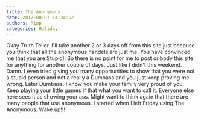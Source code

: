```yaml
---
title: The Anonymous
date: 2017-08-07 14:34:52
authors: Ripp
categories: Holiday
---
```


 Okay Truth Teller. I'll take another 2 or 3 days off from this site just because you think that all the anonymous handels are just me. You have convinced me that you are Stupid!! So there is no point for me to post or body this site for anything for another couple of days. Just like I didn't this weekend. Damn. I even tried giving you many opportunities to show that you were not a stupid person and not a really a Dumbass and you just keep proving me wrong. Later Dumbass. I know you make your family very proud of you. Keep playing your little games if that what you want to call it. Everyone else here sees it as showing your ass. Might want to think again that there are many people that use anonymous. I started when I left Friday using The Anonymous. Wake up!!!